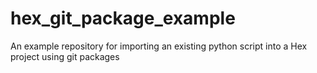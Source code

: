 # hex_git_package_example
An example repository for importing an existing python script into a Hex project using git packages
